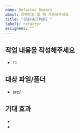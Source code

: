 ```yaml
---
name: Refactor Report
about: 리팩토링 할 때 사용해주세요
title: "[REFACTPOR] "
labels: refactor
assignees: ""
---
```


## 작업 내용을 작성해주세요

<!-- 수행할 작업 내용을 작성해주세요 -->

- [ ]

## 대상 파일/폴더

<!-- 이번 작업에서 수정하거나 확인할 파일 및 폴더를 작성해주세요 -->

- src/

## 기대 효과

<!-- 이번 작업을 통해 기대되는 효과를 작성해주세요 -->

-
-
